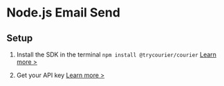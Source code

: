 # Node.js Email Send

## Setup

1. Install the SDK in the terminal
   ```npm install @trycourier/courier```
   [Learn more >](https://www.courier.com/docs/guides/getting-started/nodejs/#using-the-sdk)

2. Get your API key
    [Learn more >](https://www.courier.com/docs/guides/getting-started/nodejs/#getting-your-api-keys)
